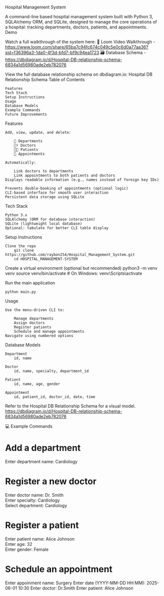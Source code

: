 Hospital Management System

A command-line based hospital management system built with Python 3, SQLAlchemy ORM, and SQLite, designed to manage the core operations of a hospital: tracking departments, doctors, patients, and appointments.
Demo

Watch a full walkthrough of the system here:
    🎥 Loom Video Walkthrough - https://www.loom.com/share/65ba7c94fc674c049c5e0c6d0a77aa36?sid=f36396a3-1da0-4f3d-bfd7-bf9c94ea1723
    🗃️ Database Schema - https://dbdiagram.io/d/Hospital-DB-relationship-schema-6834a1d56980ade2eb782076

View the full database relationship schema on dbdiagram.io:
Hospital DB Relationship Schema
Table of Contents

    Features
    Tech Stack
    Setup Instructions
    Usage
    Database Models
    Example Commands
    Future Improvements

Features

    Add, view, update, and delete:

        🏥 Departments
        👨‍⚕️ Doctors
        🧑‍🦰 Patients
        📅 Appointments

    Automatically:

        Link doctors to departments
        Link appointments to both patients and doctors
    Displays readable information (e.g., names instead of foreign key IDs)

    Prevents double-booking of appointments (optional logic)
    CLI-based interface for smooth user interaction
    Persistent data storage using SQLite

Tech Stack

    Python 3.x
    SQLAlchemy (ORM for database interaction)
    SQLite (lightweight local database)
    Optional: tabulate for better CLI table display

Setup Instructions

    Clone the repo
        git clone https://github.com/raybon254/Hospital_Management_System.git
        cd HOSPITAL_MANAGEMENT-SYSTEM

Create a virtual environment (optional but recommended)
    python3 -m venv venv
    source venv/bin/activate 
    # On Windows: venv\Scripts\activate

Run the main application

    python main.py

Usage

    Use the menu-driven CLI to:

        Manage departments
        Assign doctors
        Register patients
        Schedule and manage appointments
    Navigate using numbered options

Database Models

    Department
        id, name

    Doctor
        id, name, specialty, department_id

    Patient
        id, name, age, gender

    Appointment
        id, patient_id, doctor_id, date, time

Refer to the Hospital DB Relationship Schema for a visual model.
    https://dbdiagram.io/d/Hospital-DB-relationship-schema-6834a1d56980ade2eb782076
    
💻 Example Commands

# Add a department
Enter department name: Cardiology

# Register a new doctor
Enter doctor name: Dr. Smith  
Enter specialty: Cardiology  
Select department: Cardiology

# Register a patient
Enter patient name: Alice Johnson  
Enter age: 32  
Enter gender: Female

# Schedule an appointment
Enter appoinment name: Surgery 
Enter date (YYYY-MM-DD HH:MM): 2025-06-01  10:30
Enter doctor: Dr.Smith
Enter patient: Alice Johnson


